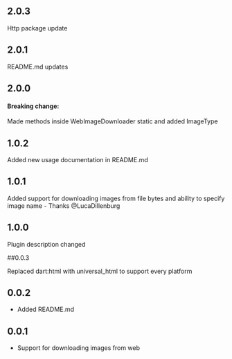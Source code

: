 ## 2.0.3

Http package update

## 2.0.1

README.md updates

## 2.0.0

#### Breaking change:

Made methods inside WebImageDownloader static and added ImageType

## 1.0.2

Added new usage documentation in README.md

## 1.0.1

Added support for downloading images from file bytes and ability to specify image name - Thanks
@LucaDillenburg

## 1.0.0

Plugin description changed

##0.0.3

Replaced dart:html with universal_html to support every platform

## 0.0.2

* Added README.md

## 0.0.1

* Support for downloading images from web

